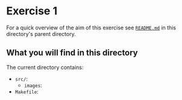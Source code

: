 # Exercise 1

For a quick overview of the aim of this exercise see [`README.md`](../README.md) in this directory's parent directory.


## What you will find in this directory

The current directory contains:

- `src/`: 
    - `images`:
- `Makefile`:
